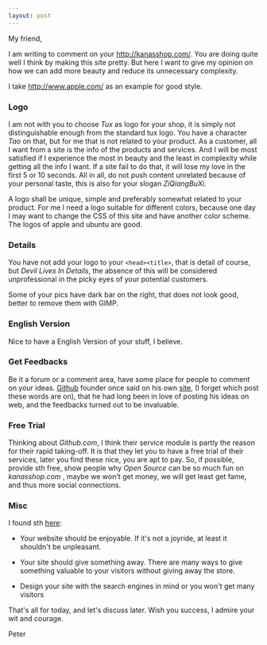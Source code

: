 ```yaml
---
layout: post
---
```


My friend,

I am writing to comment on your <http://kanasshop.com/>. You are doing quite well
I think by making this site pretty. But here I want to give my opinion on how
we can add more beauty and reduce its unnecessary complexity. 

I take <http://www.apple.com/> as an example for good style.

### Logo

I am not with you to choose _Tux_ as logo for your shop, it is simply not
distinguishable enough from the standard tux logo. You have a character _Tao_
on that, but for me that is not related to your product. As a customer, all I
want from a site is the info of the products and services. And I will be
most satisfied if I experience the most in beauty and the least in complexity
while getting all the info I want. If a site fail to do that, it will lose my
love in the first 5 or 10 seconds. All in all, do not push content unrelated
because of your personal taste, this is also for your slogan _ZiQiangBuXi_.

A logo shall be unique, simple and preferably somewhat related to your
product. For me I need a logo suitable for different colors, because one day I
may want to change the CSS of this site and have another color scheme. The
logos of apple and ubuntu are good.

### Details

You have not add your logo to your `<head><title>`, that is detail of course, 
but _Devil Lives In Details_, the absence of this will be considered
unprofessional in the picky eyes of your potential customers.

Some of your pics have dark bar on the right, that does not look good, better
to remove them with GIMP.

### English Version

Nice to have a English Version of your stuff, I believe.

### Get Feedbacks

Be it a forum or a comment area, have some place for people to comment on your ideas.
[Github](http://www.github.com) founder once said on his own
[site](http://tom.preston-werner.com/), (I forget which post these words are
on), that he had long been in love of posting his ideas on web, and the
feedbacks turned out to be invaluable.

### Free Trial

Thinking about _Github.com_, I think their service module is partly the reason
for their rapid taking-off. It is that they let you to have a free trial of
their services, later you find these nice, you are apt to pay. So, if
possible, provide sth free, show people why _Open Source_ can be so much fun
on _kanasshop.com_ , maybe we won't get money, we will get least get fame, and
thus more social connections.

### Misc

I found sth [here](http://www.wordsinarow.com/design.html):

- Your website should be enjoyable. If it's not a joyride, at least it
shouldn't be unpleasant.

- Your site should give something away. There are many ways to give something
valuable to your visitors without giving away the store.

- Design your site with the search engines in mind or you won't get many
visitors

That's all for today, and let's discuss later. Wish you success, I admire your
wit and courage.

Peter
